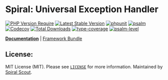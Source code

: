 # Spiral: Universal Exception Handler

[![PHP Version Require](https://poser.pugx.org/spiral/exceptions/require/php)](https://packagist.org/packages/spiral/exceptions)
[![Latest Stable Version](https://poser.pugx.org/spiral/exceptions/v/stable)](https://packagist.org/packages/spiral/exceptions)
[![phpunit](https://github.com/spiral/exceptions/actions/workflows/phpunit.yml/badge.svg)](https://github.com/spiral/exceptions/actions)
[![psalm](https://github.com/spiral/exceptions/actions/workflows/psalm.yml/badge.svg)](https://github.com/spiral/exceptions/actions)
[![Codecov](https://codecov.io/gh/spiral/exceptions/branch/master/graph/badge.svg)](https://codecov.io/gh/spiral/exceptions/)
[![Total Downloads](https://poser.pugx.org/spiral/exceptions/downloads)](https://packagist.org/packages/spiral/exceptions)
[![type-coverage](https://shepherd.dev/github/spiral/exceptions/coverage.svg)](https://shepherd.dev/github/spiral/exceptions)
[![psalm-level](https://shepherd.dev/github/spiral/exceptions/level.svg)](https://shepherd.dev/github/spiral/exceptions)

<b>[Documentation](https://spiral.dev/docs/component-exceptions)</b> | [Framework Bundle](https://github.com/spiral/framework)

## License:

MIT License (MIT). Please see [`LICENSE`](./LICENSE) for more information. Maintained by [Spiral Scout](https://spiralscout.com).
